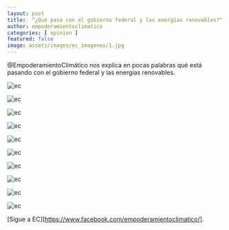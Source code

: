 ```yaml
---
layout: post
title:  “¿Qué pasa con el gobierno federal y las energías renovables?"
author: empoderamientoclimatico
categories: [ opinion ]
featured: false
image: assets/images/ec_imagenes/1.jpg
---
```

@EmpoderamientoClimático nos explica en pocas palabras qué está pasando con el gobierno federal y las energías renovables. 

![ec]({{site.baseurl}}/assets/images/ec_imagenes/1.jpg)

![ec]({{site.baseurl}}/assets/images/ec_imagenes/2.jpg)

![ec]({{site.baseurl}}/assets/images/ec_imagenes/3.jpg)

![ec]({{site.baseurl}}/assets/images/ec_imagenes/4.jpg)

![ec]({{site.baseurl}}/assets/images/ec_imagenes/5.jpg)

![ec]({{site.baseurl}}/assets/images/ec_imagenes/6.jpg)

![ec]({{site.baseurl}}/assets/images/ec_imagenes/7.jpg)

![ec]({{site.baseurl}}/assets/images/ec_imagenes/8.jpg)

![ec]({{site.baseurl}}/assets/images/ec_imagenes/9.jpg)

![ec]({{site.baseurl}}/assets/images/ec_imagenes/10.jpg)


[Sigue a EC][https://www.facebook.com/empoderamientoclimatico/].